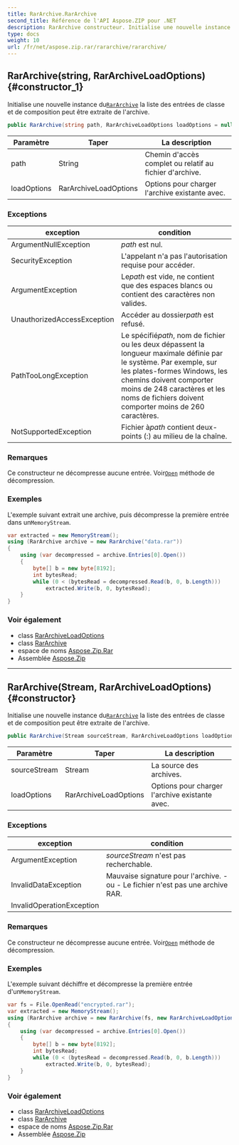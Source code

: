 ```yaml
---
title: RarArchive.RarArchive
second_title: Référence de l'API Aspose.ZIP pour .NET
description: RarArchive constructeur. Initialise une nouvelle instance duRarArchive la liste des entrées de classe et de composition peut être extraite de larchive.
type: docs
weight: 10
url: /fr/net/aspose.zip.rar/rararchive/rararchive/
---
```

## RarArchive(string, RarArchiveLoadOptions) {#constructor_1}

Initialise une nouvelle instance du[`RarArchive`](../) la liste des entrées de classe et de composition peut être extraite de l'archive.

```csharp
public RarArchive(string path, RarArchiveLoadOptions loadOptions = null)
```

| Paramètre | Taper | La description |
| --- | --- | --- |
| path | String | Chemin d'accès complet ou relatif au fichier d'archive. |
| loadOptions | RarArchiveLoadOptions | Options pour charger l'archive existante avec. |

### Exceptions

| exception | condition |
| --- | --- |
| ArgumentNullException | *path* est nul. |
| SecurityException | L'appelant n'a pas l'autorisation requise pour accéder. |
| ArgumentException | Le*path* est vide, ne contient que des espaces blancs ou contient des caractères non valides. |
| UnauthorizedAccessException | Accéder au dossier*path* est refusé. |
| PathTooLongException | Le spécifié*path*, nom de fichier ou les deux dépassent la longueur maximale définie par le système. Par exemple, sur les plates-formes Windows, les chemins doivent comporter moins de 248 caractères et les noms de fichiers doivent comporter moins de 260 caractères. |
| NotSupportedException | Fichier à*path* contient deux-points (:) au milieu de la chaîne. |

### Remarques

Ce constructeur ne décompresse aucune entrée. Voir[`Open`](../../rararchiveentry/open/) méthode de décompression.

### Exemples

L'exemple suivant extrait une archive, puis décompresse la première entrée dans un`MemoryStream`.

```csharp
var extracted = new MemoryStream();
using (RarArchive archive = new RarArchive("data.rar"))
{
    using (var decompressed = archive.Entries[0].Open())
    {
        byte[] b = new byte[8192];
        int bytesRead;
        while (0 < (bytesRead = decompressed.Read(b, 0, b.Length)))
            extracted.Write(b, 0, bytesRead);
    }
}
```

### Voir également

* class [RarArchiveLoadOptions](../../rararchiveloadoptions/)
* class [RarArchive](../)
* espace de noms [Aspose.Zip.Rar](../../rararchive/)
* Assemblée [Aspose.Zip](../../../)

---

## RarArchive(Stream, RarArchiveLoadOptions) {#constructor}

Initialise une nouvelle instance du[`RarArchive`](../) la liste des entrées de classe et de composition peut être extraite de l'archive.

```csharp
public RarArchive(Stream sourceStream, RarArchiveLoadOptions loadOptions = null)
```

| Paramètre | Taper | La description |
| --- | --- | --- |
| sourceStream | Stream | La source des archives. |
| loadOptions | RarArchiveLoadOptions | Options pour charger l'archive existante avec. |

### Exceptions

| exception | condition |
| --- | --- |
| ArgumentException | *sourceStream* n'est pas recherchable. |
| InvalidDataException | Mauvaise signature pour l'archive. - ou - Le fichier n'est pas une archive RAR. |
| InvalidOperationException |  |

### Remarques

Ce constructeur ne décompresse aucune entrée. Voir[`Open`](../../rararchiveentry/open/) méthode de décompression.

### Exemples

L'exemple suivant déchiffre et décompresse la première entrée d'un`MemoryStream`.

```csharp
var fs = File.OpenRead("encrypted.rar");
var extracted = new MemoryStream();
using (RarArchive archive = new RarArchive(fs, new RarArchiveLoadOptions() { DecryptionPassword = "p@s$" }))
{
    using (var decompressed = archive.Entries[0].Open())
    {
        byte[] b = new byte[8192];
        int bytesRead;
        while (0 < (bytesRead = decompressed.Read(b, 0, b.Length)))
            extracted.Write(b, 0, bytesRead);
    }
}
```

### Voir également

* class [RarArchiveLoadOptions](../../rararchiveloadoptions/)
* class [RarArchive](../)
* espace de noms [Aspose.Zip.Rar](../../rararchive/)
* Assemblée [Aspose.Zip](../../../)


